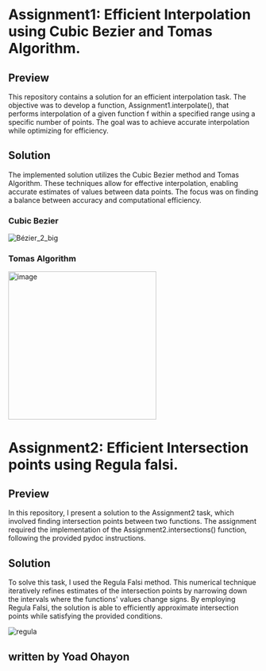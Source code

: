 
# Assignment1: Efficient Interpolation using Cubic Bezier and Tomas Algorithm.
## Preview
This repository contains a solution for an efficient interpolation task. The objective was to develop a function, Assignment1.interpolate(), that performs interpolation of a given function f within a specified range using a specific number of points. The goal was to achieve accurate interpolation while optimizing for efficiency.

## Solution
The implemented solution utilizes the Cubic Bezier method and Tomas Algorithm. These techniques allow for effective interpolation, enabling accurate estimates of values between data points. The focus was on finding a balance between accuracy and computational efficiency.

### Cubic Bezier 
![Bézier_2_big](https://github.com/ohayonyo/numerical_analysis_project/assets/62948137/7498090b-6a3a-49f5-8fc6-c28bbc059be3)

### Tomas Algorithm
<img width="298" alt="image" src="https://github.com/ohayonyo/numerical_analysis_project/assets/62948137/20fc597f-a1ff-4aef-a82a-f7ea233d7a5e">



# Assignment2: Efficient Intersection points using Regula falsi. 
## Preview
In this repository, I present a solution to the Assignment2 task, which involved finding intersection points between two functions. The assignment required the implementation of the Assignment2.intersections() function, following the provided pydoc instructions.
## Solution
To solve this task, I used the Regula Falsi method. This numerical technique iteratively refines estimates of the intersection points by narrowing down the intervals where the functions' values change signs. By employing Regula Falsi, the solution is able to efficiently approximate intersection points while satisfying the provided conditions.

![regula](https://github.com/ohayonyo/numerical_analysis_project/assets/62948137/5841e5c4-1dc2-4e45-9ce6-7e45ed07be83)


## written by Yoad Ohayon
